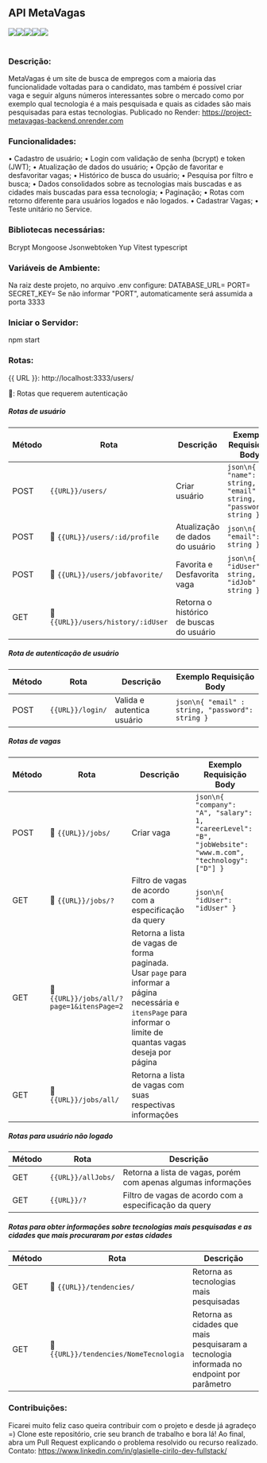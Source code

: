 ## API MetaVagas
<div style="display: flex;"> <br>
<img align="center", src="https://img.shields.io/badge/JavaScript-F7DF1E?style=for-the-badge&logo=javascript&logoColor=black">
<img align="center", src="https://img.shields.io/badge/Node.js-43853D?style=for-the-badge&logo=node.js&logoColor=white">
<img align="center", src="https://img.shields.io/badge/TypeScript-007ACC?style=for-the-badge&logo=typescript&logoColor=white">  
<img align="center", src="https://img.shields.io/badge/MongoDB-4EA94B?style=for-the-badge&logo=mongodb&logoColor=white">
<img align="center", src="https://img.shields.io/badge/json%20web%20tokens-323330?style=for-the-badge&logo=json-web-tokens&logoColor=pink">
<br>
<br>
</div>

### Descrição:
MetaVagas é um site de busca de empregos com a maioria das funcionalidade voltadas para o candidato, mas também é possível criar vaga e seguir alguns números interessantes sobre o mercado como por exemplo qual tecnologia é a mais pesquisada e quais as cidades são mais pesquisadas para estas tecnologias.
Publicado no Render: https://project-metavagas-backend.onrender.com

### Funcionalidades:
•	Cadastro de usuário;
•	Login com validação de senha (bcrypt) e token (JWT);
•	Atualização de dados do usuário;
•	Opção de favoritar e desfavoritar vagas;
•	Histórico de busca do usuário;
•	Pesquisa por filtro e busca;
•	Dados consolidados sobre as tecnologias mais buscadas e as cidades mais buscadas para essa tecnologia;
•	Paginação;
•	Rotas com retorno diferente para usuários logados e não logados.
•	Cadastrar Vagas;
•	Teste unitário no Service.

### Bibliotecas necessárias:
Bcrypt
Mongoose
Jsonwebtoken
Yup
Vitest
typescript

### Variáveis de Ambiente:
Na raiz deste projeto, no arquivo .env configure: DATABASE_URL= PORT= SECRET_KEY=
Se não informar "PORT", automaticamente será assumida a porta 3333

### Iniciar o Servidor:
npm start

### Rotas:
{{ URL }}: http://localhost:3333/users/

🔐: Rotas que requerem autenticação
##### Rotas de usuário
| Método | Rota                        | Descrição                            | Exemplo Requisição Body                    |
|--------|-----------------------------|-------------------------------------|------------------------------------------|
| POST   | `{{URL}}/users/`            | Criar usuário                        | `json\n{ "name": string, "email" : string, "password": string }` |
| POST   | 🔐 `{{URL}}/users/:id/profile`  | Atualização de dados do usuário     | `json\n{ "email": string }`                |
| POST   | 🔐 `{{URL}}/users/jobfavorite/` | Favorita e Desfavorita vaga         | `json\n{ "idUser": string, "idJob" : string }` |
| GET    | 🔐 `{{URL}}/users/history/:idUser` | Retorna o histórico de buscas do usuário |  |

##### Rota de autenticação de usuário
| Método | Rota             | Descrição                     | Exemplo Requisição Body               |
|--------|------------------|------------------------------|--------------------------------------|
| POST   | `{{URL}}/login/` | Valida e autentica usuário    | `json\n{ "email" : string, "password": string }` |

##### Rotas de vagas
| Método | Rota                               | Descrição                                                  | Exemplo Requisição Body                                                             |
|--------|------------------------------------|-----------------------------------------------------------|-------------------------------------------------------------------------------------|
| POST   | 🔐 `{{URL}}/jobs/`                    | Criar vaga                                                 | `json\n{ "company": "A", "salary": 1, "careerLevel": "B", "jobWebsite": "www.m.com", "technology": ["D"] }` |
| GET    | 🔐 `{{URL}}/jobs/?`                   | Filtro de vagas de acordo com a especificação da query    | `json\n{ "idUser": "idUser" }`                                                     |
| GET    | 🔐 `{{URL}}/jobs/all/?page=1&itensPage=2` | Retorna a lista de vagas de forma paginada. Usar `page` para informar a página necessária e `itensPage` para informar o limite de quantas vagas deseja por página | |
| GET    | 🔐 `{{URL}}/jobs/all/`                | Retorna a lista de vagas com suas respectivas informações |                                                                                     |

##### Rotas para usuário não logado
| Método | Rota                        | Descrição                                                  |
|--------|-----------------------------|-----------------------------------------------------------|
| GET    | `{{URL}}/allJobs/`          | Retorna a lista de vagas, porém com apenas algumas informações |
| GET    | `{{URL}}/?`                 | Filtro de vagas de acordo com a especificação da query    |

##### Rotas para obter informações sobre tecnologias mais pesquisadas e as cidades que mais procuraram por estas cidades
| Método | Rota                            | Descrição                                                      |
|--------|---------------------------------|---------------------------------------------------------------|
| GET    | 🔐 `{{URL}}/tendencies/`           | Retorna as tecnologias mais pesquisadas                        |
| GET    | 🔐 `{{URL}}/tendencies/NomeTecnologia` | Retorna as cidades que mais pesquisaram a tecnologia informada no endpoint por parâmetro |

### Contribuições:
Ficarei muito feliz caso queira contribuir com o projeto e desde já agradeço =) Clone este repositório, crie seu branch de trabalho e bora lá!
Ao final, abra um Pull Request explicando o problema resolvido ou recurso realizado.
Contato: https://www.linkedin.com/in/glasielle-cirilo-dev-fullstack/
